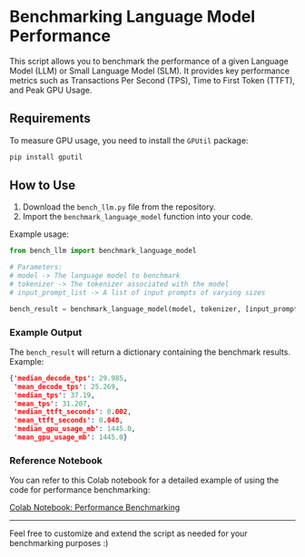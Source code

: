 # Benchmarking Language Model Performance

This script allows you to benchmark the performance of a given Language Model (LLM) or Small Language Model (SLM). It provides key performance metrics such as Transactions Per Second (TPS), Time to First Token (TTFT), and Peak GPU Usage.

## Requirements

To measure GPU usage, you need to install the `GPUtil` package:
```bash
pip install gputil
```

## How to Use

1. Download the `bench_llm.py` file from the repository.
2. Import the `benchmark_language_model` function into your code.

Example usage:
```python
from bench_llm import benchmark_language_model

# Parameters:
# model -> The language model to benchmark
# tokenizer -> The tokenizer associated with the model
# input_prompt_list -> A list of input prompts of varying sizes

bench_result = benchmark_language_model(model, tokenizer, [input_prompt])
```

### Example Output

The `bench_result` will return a dictionary containing the benchmark results. Example:
```json
{'median_decode_tps': 29.985,
 'mean_decode_tps': 25.269,
 'median_tps': 37.19,
 'mean_tps': 31.207,
 'median_ttft_seconds': 0.002,
 'mean_ttft_seconds': 0.048,
 'median_gpu_usage_mb': 1445.0,
 'mean_gpu_usage_mb': 1445.0}
```

### Reference Notebook

You can refer to this Colab notebook for a detailed example of using the code for performance benchmarking:

[Colab Notebook: Performance Benchmarking](https://colab.research.google.com/drive/1OTf3v3kJepj7j_XwIQDrNTdKjxbbR1V-?usp=sharing)

---

Feel free to customize and extend the script as needed for your benchmarking purposes :)